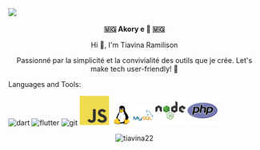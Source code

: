 <img src="https://capsule-render.vercel.app/api?type=waving&color=0:423da7,100:008080&fontColor=dedede&height=160&section=header&text=Tsara%20zalahy%20manimanina%20e%2C%20misaotra%20mamangy%20&fontSize=20" />
<p align=center>  <strong> 🇲🇬 Akory e 👋 🇲🇬 </strong> <p>

<p align="center">Hi 👋, I'm Tiavina Ramilison</p>
<p align="center">Passionné par la simplicité et la convivialité des outils que je crée. Let's make tech user-friendly! 🚀</p>


<p align="left">Languages and Tools:</p>
<p align="left">
  <img src="https://www.vectorlogo.zone/logos/dartlang/dartlang-icon.svg" alt="dart" width="60" height="60"/>
  <img src="https://www.vectorlogo.zone/logos/flutterio/flutterio-icon.svg" alt="flutter" width="60" height="60"/>
  <img src="https://www.vectorlogo.zone/logos/git-scm/git-scm-icon.svg" alt="git" width="40" height="40"/>
  <img src="https://raw.githubusercontent.com/devicons/devicon/master/icons/javascript/javascript-original.svg" alt="javascript" width="60" height="60"/>
  <img src="https://raw.githubusercontent.com/devicons/devicon/master/icons/linux/linux-original.svg" alt="linux" width="40" height="40"/>
  <img src="https://raw.githubusercontent.com/devicons/devicon/master/icons/mysql/mysql-original-wordmark.svg" alt="mysql" width="40" height="40"/>
  <img src="https://raw.githubusercontent.com/devicons/devicon/master/icons/nodejs/nodejs-original-wordmark.svg" alt="nodejs" width="60" height="60"/>
  <img src="https://raw.githubusercontent.com/devicons/devicon/master/icons/php/php-original.svg" alt="php" width="60" height="60"/>
</p>

<p align="center">
  <img src="https://github-readme-stats.vercel.app/api/top-langs?username=tiavina22&show_icons=true&locale=en&layout=compact" alt="tiavina22" />
</p>
